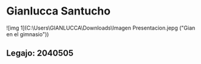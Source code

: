 # Gianlucca Santucho #

![img 1](C:\Users\GIANLUCCA\Downloads\Imagen Presentacion.jepg ("Gian en el gimnasio"))

## Legajo: 2040505 ##










